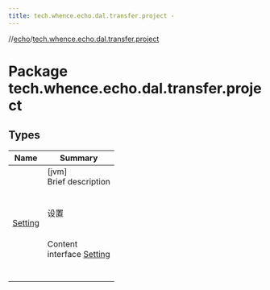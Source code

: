 ```yaml
---
title: tech.whence.echo.dal.transfer.project -
---
```

//[echo](../index.md)/[tech.whence.echo.dal.transfer.project](index.md)



# Package tech.whence.echo.dal.transfer.project  


## Types  
  
|  Name|  Summary| 
|---|---|
| [Setting](-setting/index.md)| [jvm]  <br>Brief description  <br><br><br>设置<br><br>  <br>Content  <br>interface [Setting](-setting/index.md)  <br><br><br>

